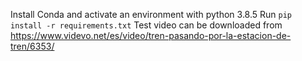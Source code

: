 Install Conda and activate an environment with python 3.8.5
Run `pip install -r requirements.txt`
Test video can be downloaded from https://www.videvo.net/es/video/tren-pasando-por-la-estacion-de-tren/6353/
